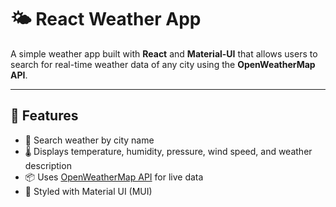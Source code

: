 # 🌤️ React Weather App

A simple weather app built with **React** and **Material-UI** that allows users to search for real-time weather data of any city using the **OpenWeatherMap API**.

---

## 🚀 Features

- 🔎 Search weather by city name  
- 🌡️ Displays temperature, humidity, pressure, wind speed, and weather description  
- 📦 Uses [OpenWeatherMap API](https://openweathermap.org/current) for live data  
- 🎨 Styled with Material UI (MUI)
